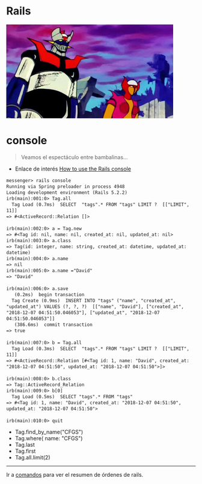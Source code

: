 
# Rails

![](images/mazinger-y-afrodita.png)

# console

> Veamos el espectáculo entre bambalinas...

* Enlace de interés [How to use the Rails console](https://www.youtube.com/watch?v=CDSRGdH7Lnk)

```
messenger> rails console
Running via Spring preloader in process 4948
Loading development environment (Rails 5.2.2)
irb(main):001:0> Tag.all
  Tag Load (0.7ms)  SELECT  "tags".* FROM "tags" LIMIT ?  [["LIMIT", 11]]
=> #<ActiveRecord::Relation []>

irb(main):002:0> a = Tag.new
=> #<Tag id: nil, name: nil, created_at: nil, updated_at: nil>
irb(main):003:0> a.class
=> Tag(id: integer, name: string, created_at: datetime, updated_at: datetime)
irb(main):004:0> a.name
=> nil
irb(main):005:0> a.name ="David"
=> "David"

irb(main):006:0> a.save
   (0.2ms)  begin transaction
  Tag Create (0.9ms)  INSERT INTO "tags" ("name", "created_at", "updated_at") VALUES (?, ?, ?)  [["name", "David"], ["created_at", "2018-12-07 04:51:50.046053"], ["updated_at", "2018-12-07 04:51:50.046053"]]
   (386.6ms)  commit transaction
=> true

irb(main):007:0> b = Tag.all
  Tag Load (0.3ms)  SELECT  "tags".* FROM "tags" LIMIT ?  [["LIMIT", 11]]
=> #<ActiveRecord::Relation [#<Tag id: 1, name: "David", created_at: "2018-12-07 04:51:50", updated_at: "2018-12-07 04:51:50">]>

irb(main):008:0> b.class
=> Tag::ActiveRecord_Relation
irb(main):009:0> b[0]
  Tag Load (0.5ms)  SELECT "tags".* FROM "tags"
=> #<Tag id: 1, name: "David", created_at: "2018-12-07 04:51:50", updated_at: "2018-12-07 04:51:50">

irb(main):010:0> quit
```


* Tag.find_by_name("CFGS")
* Tag.where( name: "CFGS")
* Tag.last
* Tag.first
* Tag.all.limit(2)

---

Ir a [comandos](99-commands.md) para ver el resumen de órdenes de rails.

